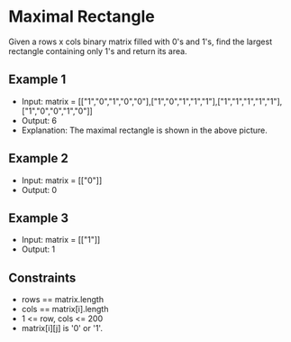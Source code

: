 # Maximal Rectangle

Given a rows x cols binary matrix filled with 0's and 1's, find the largest rectangle containing only 1's and return its area.

## Example 1

- Input: matrix = [["1","0","1","0","0"],["1","0","1","1","1"],["1","1","1","1","1"],["1","0","0","1","0"]]
- Output: 6
- Explanation: The maximal rectangle is shown in the above picture.

## Example 2

- Input: matrix = [["0"]]
- Output: 0

## Example 3

- Input: matrix = [["1"]]
- Output: 1

## Constraints

- rows == matrix.length
- cols == matrix[i].length
- 1 <= row, cols <= 200
- matrix[i][j] is '0' or '1'.
